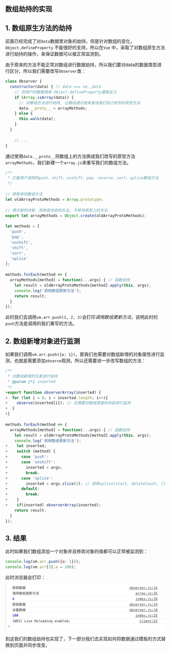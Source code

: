 ## 数组劫持的实现

## 1. 数组原生方法的劫持

前面已经完成了对`data`数据里对象的劫持，但是针对数组的变化，`Object.defineProperty` 不能很好的支持，所以在`Vue` 中，采取了对数组原生方法进行劫持的操作，来保证数据可以被正常监测到。

由于原来的方法不能正常对数组进行数据劫持，所以我们要对data的数据类型进行区分，所以我们需要改写`Observer`类：

```javascript
class Observer {
  constructor(data) { // data === vm._data
    // 将用户的数据使用 Object.defineProperty重新定义
    if (Array.isArray(data)) {
      // 对数组方法进行劫持, 让数组通过链来查找我们自己改写的原型方法
      data.__proto__ = arrayMethods;
    } else {
      this.walk(data);
    }
  }
  
	// ...
}
```

通过使用`data.__proto__`将数组上的方法换成我们改写的原型方法 `arrayMethods`，我们新建一个`array.js`来重写我们的数组方法。

```javascript
/**
 * 拦截用户调用的push、shift、unshift、pop、reverse、sort、splice数组方法
 */

// 获取老的数组方法
let oldArrayProtoMethods = Array.prototype;

// 拷贝新的对象，用来查找老的方法, 不修改原型上的方法
export let arrayMethods = Object.create(oldArrayProtoMethods);

let methods = [
  'push',
  'pop',
  'unshift',
  'shift',
  'sort',
  'splice'
];

methods.forEach(method => {
  arrayMethods[method] = function(...args) { // 函数劫持
    let result = oldArrayProtoMethods[method].apply(this, args);
    console.log('调用数组更新方法');
    return result;
  }
}); 
```

此时我们去调用`vm.arr.push(1, 2, 3)`会打印*调用数组更新方法*，说明此时的`push`方法是调用的我们重写的方法。



## 2. 数组新增对象进行监测

如果我们调用`vm.arr.push({a: 1})`，那我们也需要对数组新增的对象属性进行监测，也就是需要添加`observe`观测，所以还需要进一步改写数组的方法：

```javascript
/**
 * 对数组新增的元素进行劫持
 * @param {*} inserted 
 */
+export function observerArray(inserted) {
+  for (let i = 0; i < inserted.length; i++){
+    observe(inserted[i]); // 还需要对数组里面的内容进行监测
+  }
+}

methods.forEach(method => {
  arrayMethods[method] = function(...args) { // 函数劫持
    let result = oldArrayProtoMethods[method].apply(this, args);
    console.log('调用数组更新方法');
+    let inserted;
+    switch (method) {
+      case 'push':
+      case 'unshift':
+        inserted = args;
+        break;
+      case 'splice':
+        inserted = args.slice(2); // 获取splice(start, deleteCount, []）新增的内容
+      default:
+        break;
+    }
+    if(inserted) observerArray(inserted);
    return result;
  }
}); 
```



## 3. 结果

此时如果我们数组添加一个对象并且修改对象的值都可以正常被监测到：

```javascript
console.log(vm.arr.push({a: 1}));
console.log(vm.arr[3].a = 100);
```

此时浏览器会打印：

![image-20200307144823192](../img/2.jpg)



到这我们的数组劫持也实现了，下一部分我们去实现如何将数据通过模板的方式替换到页面并同步改变。



